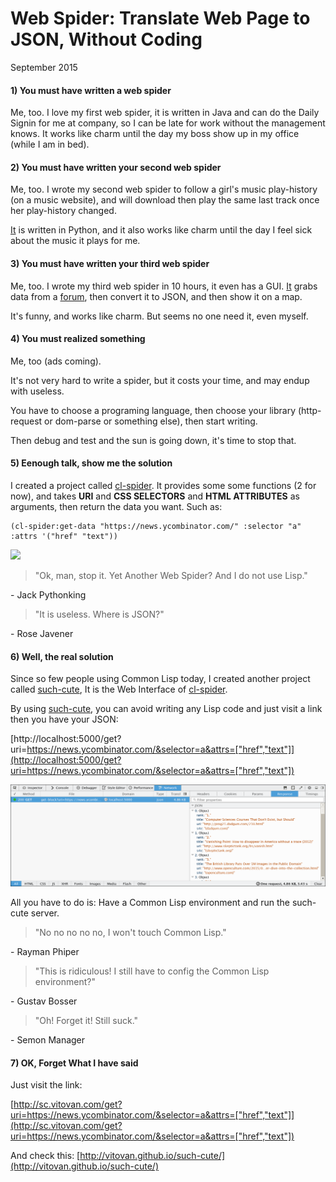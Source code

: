 # Web Spider: Translate Web Page to JSON, Without Coding

September 2015

#### 1) You must have written a web spider

Me, too. I love my first web spider, it is written in Java and can do the Daily Signin for me at company, so I can be late for work without the management knows. It works like charm until the day my boss show up in my office (while I am in bed).

#### 2) You must have written your second web spider

Me, too. I wrote my second web spider to follow a girl's music play-history (on a music website), and will download then play the same last track once her play-history changed.

[It](https://github.com/VitoVan/LoveOnXiami) is written in Python, and it also works like charm until the day I feel sick about the music it plays for me.

#### 3) You must have written your third web spider

Me, too. I wrote my third web spider in 10 hours, it even has a GUI. [It](http://whereisjob.com/) grabs data from a [forum](http://v2ex.com/go/jobs), then convert it to JSON, and then show it on a map.

It's funny, and works like charm. But seems no one need it, even myself.

#### 4) You must realized something

Me, too (ads coming).

It's not very hard to write a spider, but it costs your time, and may endup with useless.

You have to choose a programing language, then choose your library (http-request or dom-parse or something else), then start writing.

Then debug and test and the sun is going down, it's time to stop that.

#### 5) Eenough talk, show me the solution

I created a project called [cl-spider](https://github.com/VitoVan/cl-spider). It provides some some functions (2 for now), and takes **URI** and **CSS SELECTORS** and **HTML ATTRIBUTES** as arguments, then return the data you want. Such as:

```Lisp
(cl-spider:get-data "https://news.ycombinator.com/" :selector "a" :attrs '("href" "text"))
```

![](https://raw.githubusercontent.com/VitoVan/cl-spider/master/screenshots/get-data.png)

> "Ok, man, stop it. Yet Another Web Spider? And I do not use Lisp."

\- Jack Pythonking

> "It is useless. Where is JSON?"

\- Rose Javener

#### 6) Well, the real solution

Since so few people using Common Lisp today, I created another project called [such-cute](https://github.com/VitoVan/such-cute), It is the Web Interface of [cl-spider](https://github.com/VitoVan/cl-spider).

By using [such-cute](https://github.com/VitoVan/such-cute), you can avoid writing any Lisp code and just visit a link then you have your JSON:

[http://localhost:5000/get?uri=https://news.ycombinator.com/&selector=a&attrs=["href","text"]](http://localhost:5000/get?uri=https://news.ycombinator.com/&selector=a&attrs=["href","text"])

![](https://raw.githubusercontent.com/VitoVan/such-cute/master/screenshots/json.png)

All you have to do is: Have a Common Lisp environment and run the such-cute server.

> "No no no no no, I won't touch Common Lisp."

\- Rayman Phiper

> "This is ridiculous! I still have to config the Common Lisp environment?"

\- Gustav Bosser

> "Oh! Forget it! Still suck."

\- Semon Manager

#### 7) OK, Forget What I have said

Just visit the link:

[http://sc.vitovan.com/get?uri=https://news.ycombinator.com/&selector=a&attrs=["href","text"]](http://sc.vitovan.com/get?uri=https://news.ycombinator.com/&selector=a&attrs=["href","text"])

And check this: [http://vitovan.github.io/such-cute/](http://vitovan.github.io/such-cute/)
